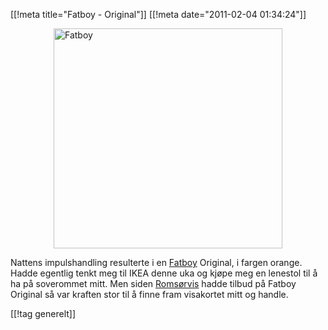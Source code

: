 [[!meta  title="Fatboy - Original"]]
[[!meta  date="2011-02-04 01:34:24"]]
<p><img style="display: block; margin-left: auto; margin-right: auto;" title="fatboy.png" src="http://pjatt.net/images/2011/02/fatboy.png" border="0" alt="Fatboy" width="366" height="352"  /></p>
<p>Nattens impulshandling resulterte i en <a href="http://www.fatboyusa.com/">Fatboy</a> Original, i fargen orange. Hadde egentlig tenkt meg til IKEA denne uka og kjøpe meg en lenestol til å ha på soverommet mitt. Men siden <a href="http://www.romsorvis.no/">Romsørvis</a> hadde tilbud på Fatboy Original så var kraften stor til å finne fram visakortet mitt og handle.</p>

[[!tag  generelt]]